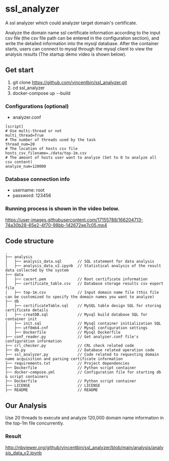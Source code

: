 # ssl_analyzer
A ssl analyzer which could analyzer target domain's certificate.

Analyze the domain name ssl certificate information according to the input csv file (the csv file path can be entered in the configuration section), and write the detailed information into the mysql database. After the container starts, users can connect to mysql through the mysql client to view the analysis results (The startup demo video is shown below).

## Get start
1. git clone https://github.com/vincentbin/ssl_analyzer.git
2. cd ssl_analyzer
3. docker-compose up --build

### Configurations (optional)
- analyzer.conf
```Properties
[script]
# Use multi-thread or not
multi_thread=True
# The number of threads used by the task
thread_num=20
# The location of hosts csv file
hosts_csv_filename=./data/top-1m.csv
# The amount of hosts user want to analyze (Set to 0 to analyze all csv content)
analyze_num=120000
```

### Database connection info
- username: root
- password: 123456

### Running process is shown in the video below.

https://user-images.githubusercontent.com/17155788/166204713-74a30b28-65e2-4f70-98bb-142672ee7c05.mp4

## Code structure
```
.
├── analysis
│   ├── analysis_data.sql       // SQL statement for data analysis
│   ├── analysis_data_v2.ipynb  // Statistical analysis of the result data collected by the system
├── data
│   ├── cacert.pem              // Root certificate information
│   ├── certificate_table.csv   // Database storage results csv export file
│   ├── top-1m.csv              // Input domain name file (this file can be customized to specify the domain names you want to analyze)
├── db
│   ├── certificateTable.sql    // MySQL table design SQL for storing certificate details
│   ├── creatDB.sql             // Mysql build database SQL for container init
│   ├── init.sql                // Mysql container initialization SQL
│   ├── utf8mb4.cnf             // Mysql configuration settings
│   ├── Dockerfile              // Mysql Dockerfile
├── conf_reader.py              // Get analyzer.conf file's configuration information
├── crl_checker.py              // CRL check related code
├── db.py                       // Database related operation code
├── ssl_analyzer.py             // Code related to requesting domain name acquisition and parsing certificate information
├── requirements.txt            // Project dependencies
├── Dockerfile                  // Python script container
├── docker-compose.yml          // Configuration file for starting db & script containers
├── Dockerfile                  // Python script container
├── LICENSE                     // LICENSE
├── README                      // README
```

## Our Analysis
Use 20 threads to execute and analyze 120,000 domain name information in the top-1m file concurrently.

### Result
http://nbviewer.org/github/vincentbin/ssl_analyzer/blob/main/analysis/analysis_data_v2.ipynb
